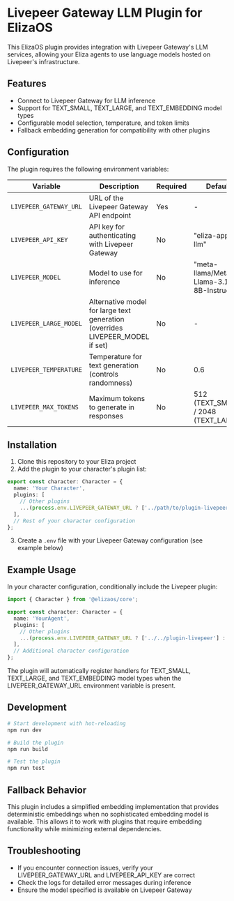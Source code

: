 # Livepeer Gateway LLM Plugin for ElizaOS

This ElizaOS plugin provides integration with Livepeer Gateway's LLM services, allowing your Eliza agents to use language models hosted on Livepeer's infrastructure.

## Features

- Connect to Livepeer Gateway for LLM inference
- Support for TEXT_SMALL, TEXT_LARGE, and TEXT_EMBEDDING model types
- Configurable model selection, temperature, and token limits
- Fallback embedding generation for compatibility with other plugins

## Configuration

The plugin requires the following environment variables:

| Variable | Description | Required | Default |
|----------|-------------|----------|---------|
| `LIVEPEER_GATEWAY_URL` | URL of the Livepeer Gateway API endpoint | Yes | - |
| `LIVEPEER_API_KEY` | API key for authenticating with Livepeer Gateway | No | "eliza-app-llm" |
| `LIVEPEER_MODEL` | Model to use for inference | No | "meta-llama/Meta-Llama-3.1-8B-Instruct" |
| `LIVEPEER_LARGE_MODEL` | Alternative model for large text generation (overrides LIVEPEER_MODEL if set) | No | - |
| `LIVEPEER_TEMPERATURE` | Temperature for text generation (controls randomness) | No | 0.6 |
| `LIVEPEER_MAX_TOKENS` | Maximum tokens to generate in responses | No | 512 (TEXT_SMALL) / 2048 (TEXT_LARGE) |

## Installation

1. Clone this repository to your Eliza project
2. Add the plugin to your character's plugin list:

```typescript
export const character: Character = {
  name: 'Your Character',
  plugins: [
    // Other plugins
    ...(process.env.LIVEPEER_GATEWAY_URL ? ['../path/to/plugin-livepeer'] : []),
  ],
  // Rest of your character configuration
};
```

3. Create a `.env` file with your Livepeer Gateway configuration (see example below)

## Example Usage

In your character configuration, conditionally include the Livepeer plugin:

```typescript
import { Character } from '@elizaos/core';

export const character: Character = {
  name: 'YourAgent',
  plugins: [
    // Other plugins
    ...(process.env.LIVEPEER_GATEWAY_URL ? ['../../plugin-livepeer'] : []),
  ],
  // Additional character configuration
};
```

The plugin will automatically register handlers for TEXT_SMALL, TEXT_LARGE, and TEXT_EMBEDDING model types when the LIVEPEER_GATEWAY_URL environment variable is present.

## Development

```bash
# Start development with hot-reloading
npm run dev

# Build the plugin
npm run build

# Test the plugin
npm run test
```

## Fallback Behavior

This plugin includes a simplified embedding implementation that provides deterministic embeddings when no sophisticated embedding model is available. This allows it to work with plugins that require embedding functionality while minimizing external dependencies.

## Troubleshooting

- If you encounter connection issues, verify your LIVEPEER_GATEWAY_URL and LIVEPEER_API_KEY are correct
- Check the logs for detailed error messages during inference
- Ensure the model specified is available on Livepeer Gateway
